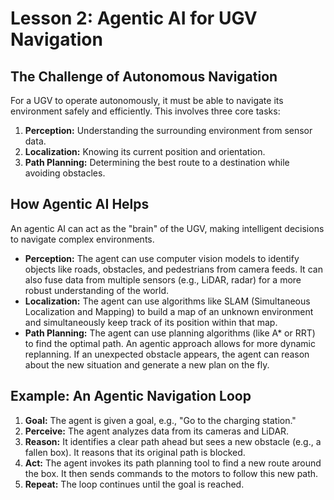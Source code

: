 # Lesson 2: Agentic AI for UGV Navigation

## The Challenge of Autonomous Navigation
For a UGV to operate autonomously, it must be able to navigate its environment safely and efficiently. This involves three core tasks:
1.  **Perception:** Understanding the surrounding environment from sensor data.
2.  **Localization:** Knowing its current position and orientation.
3.  **Path Planning:** Determining the best route to a destination while avoiding obstacles.

## How Agentic AI Helps
An agentic AI can act as the "brain" of the UGV, making intelligent decisions to navigate complex environments.

- **Perception:** The agent can use computer vision models to identify objects like roads, obstacles, and pedestrians from camera feeds. It can also fuse data from multiple sensors (e.g., LiDAR, radar) for a more robust understanding of the world.
- **Localization:** The agent can use algorithms like SLAM (Simultaneous Localization and Mapping) to build a map of an unknown environment and simultaneously keep track of its position within that map.
- **Path Planning:** The agent can use planning algorithms (like A* or RRT) to find the optimal path. An agentic approach allows for more dynamic replanning. If an unexpected obstacle appears, the agent can reason about the new situation and generate a new plan on the fly.

## Example: An Agentic Navigation Loop
1.  **Goal:** The agent is given a goal, e.g., "Go to the charging station."
2.  **Perceive:** The agent analyzes data from its cameras and LiDAR.
3.  **Reason:** It identifies a clear path ahead but sees a new obstacle (e.g., a fallen box). It reasons that its original path is blocked.
4.  **Act:** The agent invokes its path planning tool to find a new route around the box. It then sends commands to the motors to follow this new path.
5.  **Repeat:** The loop continues until the goal is reached.
